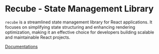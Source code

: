 # Recube - State Management Library

`recube` is a streamlined state management library for React applications. It focuses on simplifying state structuring and enhancing rendering optimization, making it an effective choice for developers building scalable and maintainable React projects.

[Documentations](https://github.com/linq2js/recube)
